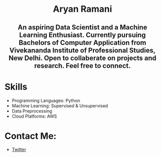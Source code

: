 # <div align='center'>Aryan Ramani </div>
## <div align='center'> An aspiring Data Scientist and a Machine Learning Enthusiast. Currently pursuing Bachelors of Computer Application from Vivekananda Institute of Professional Studies, New Delhi. Open to collaberate on projects and research. Feel free to connect. </div>


# Skills
* Programming Languages: Python
* Machine Learning: Supervised & Unsupervised
* Data Preprocessing
* Cloud Platforms: AWS

# Contact Me:
* [Twitter](https://twitter.com/notaryanramani)
<!---
NotAryanRamani/NotAryanRamani is a ✨ special ✨ repository because its `README.md` (this file) appears on your GitHub profile.
You can click the Preview link to take a look at your changes.
--->
